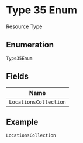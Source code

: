 
# Type 35 Enum

Resource Type

## Enumeration

`Type35Enum`

## Fields

| Name |
|  --- |
| `LocationsCollection` |

## Example

```
LocationsCollection
```

